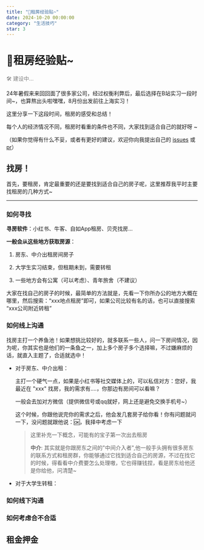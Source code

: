 ```yaml
---
title: "📸租房经验贴~"
date: 2024-10-20 00:00:00
category: "生活技巧"
star: 3
---
```


# 📸租房经验贴~

<font color=gray>🛠️ 建设中...</font>

24年暑假来来回回面了很多家公司，经过权衡利弊后，最后选择在B站实习一段时间~，也算熬出头啦嘿嘿，8月份出发前往上海实习！

这里分享一下这段时间，租房的感受和总结！

每个人的经济情况不同，租房时看重的条件也不同，大家找到适合自己的就好呀 ~

（如果你觉得有什么不妥，或者有更好的建议，欢迎你向我提出自己的 [issues]([https://github.com/CCCdk/CCCdk.github.io/issues) 或 [pr](https://github.com/CCCdk/CCCdk.github.io/pulls)）

## 找房！

首先，要租房，肯定最重要的还是要找到适合自己的房子呢，这里推荐我平时主要找租房的几种方式~

--- 

### 如何寻找

**寻房软件**：小红书、牛客、自如App租房、贝壳找房...

**一般会从这些地方获取房源**：

1. 房东、中介出租房间房子

2. 大学生实习结束，但租期未到，需要转租

3. 一些地方会有公寓（可以考虑）、青年旅舍（不建议）

大家在找自己的房子的时候，最简单的方法就是，先看一下你所办公的地方大概在哪里，然后搜索：“xxx地点租房”即可，如果公司比较有名的话，也可以直接搜索 “xxx公司附近转租”


### 如何线上沟通

找房主打一个养鱼池！如果想挑比较好的，就多联系一些人，问一下房间情况，因为呢，你其实也是他们的一条鱼之一，加上多个房子多个选择嘛，不过嫌麻烦的话，就直入主题了，合适就选中！

- 对于房东、中介出租：

    主打一个硬气一点，如果是小红书等社交媒体上的，可以私信对方：您好，我最近在 "xxx" 找房，我的需求有....，你那边有房间可以看嘛？

    一般会去加对方微信（提供微信号或qq就好，网上还是避免交换手机号~）

    这个时候，你跟他说完你的需求之后，他会发几套房子给你看！你有问题就问一下，没问题就跟他说：🆗，我择中考虑一下

    > 这里补充一下概念，可能有的宝子第一次出去租房
    >
    > **中介**: 其实就是你跟房东之间的"中间介入者",他一般手头拥有很多房东的联系方式和租房群，你能够通过它找到适合自己的房源，不过在找它的时候，得看看中介费要怎么处理嗷，它也得赚钱捏，看是房东给他还是你给他，问清楚~


- 对于大学生转租：



### 如何线下沟通


### 如何考虑合不合适

## 租金押金